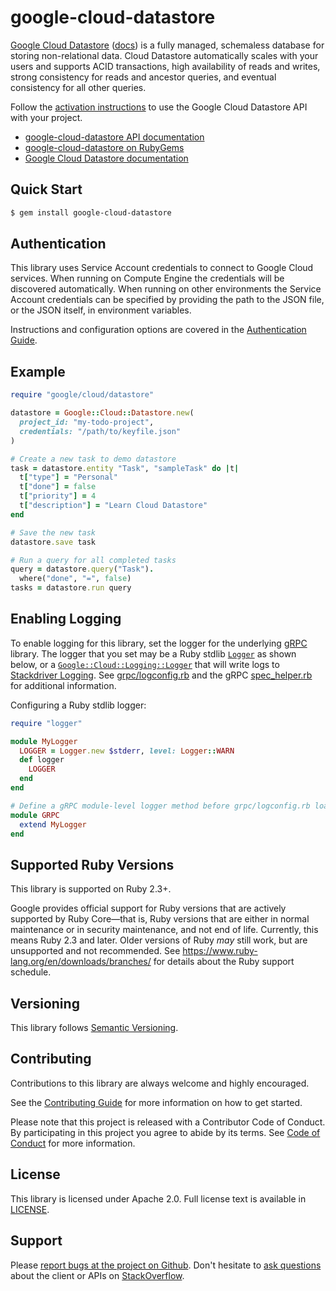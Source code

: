 # google-cloud-datastore

[Google Cloud Datastore](https://cloud.google.com/datastore/) ([docs](https://cloud.google.com/datastore/docs)) is a fully managed, schemaless database for storing non-relational data. Cloud Datastore automatically scales with your users and supports ACID transactions, high availability of reads and writes, strong consistency for reads and ancestor queries, and eventual consistency for all other queries.

Follow the [activation instructions](https://cloud.google.com/datastore/docs/activate) to use the Google Cloud Datastore API with your project.

- [google-cloud-datastore API documentation](http://googlecloudplatform.github.io/google-cloud-ruby/docs/google-cloud-datastore/latest)
- [google-cloud-datastore on RubyGems](https://rubygems.org/gems/google-cloud-datastore)
- [Google Cloud Datastore documentation](https://cloud.google.com/datastore/docs)

## Quick Start

```sh
$ gem install google-cloud-datastore
```

## Authentication

This library uses Service Account credentials to connect to Google Cloud services. When running on Compute Engine the credentials will be discovered automatically. When running on other environments the Service Account credentials can be specified by providing the path to the JSON file, or the JSON itself, in environment variables.

Instructions and configuration options are covered in the [Authentication Guide](https://googlecloudplatform.github.io/google-cloud-ruby/docs/google-cloud-datastore/latest/file.AUTHENTICATION).

## Example

```ruby
require "google/cloud/datastore"

datastore = Google::Cloud::Datastore.new(
  project_id: "my-todo-project",
  credentials: "/path/to/keyfile.json"
)

# Create a new task to demo datastore
task = datastore.entity "Task", "sampleTask" do |t|
  t["type"] = "Personal"
  t["done"] = false
  t["priority"] = 4
  t["description"] = "Learn Cloud Datastore"
end

# Save the new task
datastore.save task

# Run a query for all completed tasks
query = datastore.query("Task").
  where("done", "=", false)
tasks = datastore.run query
```

## Enabling Logging

To enable logging for this library, set the logger for the underlying [gRPC](https://github.com/grpc/grpc/tree/master/src/ruby) library. The logger that you set may be a Ruby stdlib [`Logger`](https://ruby-doc.org/stdlib-2.5.0/libdoc/logger/rdoc/Logger.html) as shown below, or a [`Google::Cloud::Logging::Logger`](https://googlecloudplatform.github.io/google-cloud-ruby/docs/google-cloud-logging/latest/Google/Cloud/Logging/Logger) that will write logs to [Stackdriver Logging](https://cloud.google.com/logging/). See [grpc/logconfig.rb](https://github.com/grpc/grpc/blob/master/src/ruby/lib/grpc/logconfig.rb) and the gRPC [spec_helper.rb](https://github.com/grpc/grpc/blob/master/src/ruby/spec/spec_helper.rb) for additional information.

Configuring a Ruby stdlib logger:

```ruby
require "logger"

module MyLogger
  LOGGER = Logger.new $stderr, level: Logger::WARN
  def logger
    LOGGER
  end
end

# Define a gRPC module-level logger method before grpc/logconfig.rb loads.
module GRPC
  extend MyLogger
end
```

## Supported Ruby Versions

This library is supported on Ruby 2.3+.

Google provides official support for Ruby versions that are actively supported
by Ruby Core—that is, Ruby versions that are either in normal maintenance or in
security maintenance, and not end of life. Currently, this means Ruby 2.3 and
later. Older versions of Ruby _may_ still work, but are unsupported and not
recommended. See https://www.ruby-lang.org/en/downloads/branches/ for details
about the Ruby support schedule.

## Versioning

This library follows [Semantic Versioning](http://semver.org/).

## Contributing

Contributions to this library are always welcome and highly encouraged.

See the [Contributing
Guide](https://googlecloudplatform.github.io/google-cloud-ruby/docs/google-cloud-datastore/latest/file.CONTRIBUTING)
for more information on how to get started.

Please note that this project is released with a Contributor Code of Conduct. By
participating in this project you agree to abide by its terms. See [Code of
Conduct](https://googlecloudplatform.github.io/google-cloud-ruby/docs/google-cloud-datastore/latest/file.CODE_OF_CONDUCT)
for more information.

## License

This library is licensed under Apache 2.0. Full license text is available in
[LICENSE](https://googlecloudplatform.github.io/google-cloud-ruby/docs/google-cloud-datastore/latest/file.LICENSE).

## Support

Please [report bugs at the project on
Github](https://github.com/GoogleCloudPlatform/google-cloud-ruby/issues). Don't
hesitate to [ask
questions](http://stackoverflow.com/questions/tagged/google-cloud-platform+ruby)
about the client or APIs on [StackOverflow](http://stackoverflow.com).
